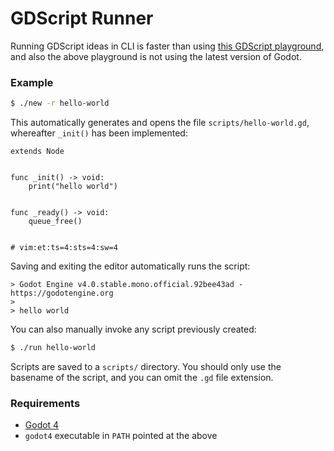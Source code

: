 # GDScript Runner

Running GDScript ideas in CLI is faster than using [this GDScript playground](https://gd.tumeo.space),
and also the above playground is not using the latest version of Godot.

### Example

```bash
$ ./new -r hello-world
```
This automatically generates and opens the file `scripts/hello-world.gd`, whereafter `_init()` has been implemented:
```gdscript
extends Node


func _init() -> void:
    print("hello world")


func _ready() -> void:
    queue_free()


# vim:et:ts=4:sts=4:sw=4
```
Saving and exiting the editor automatically runs the script:
```
> Godot Engine v4.0.stable.mono.official.92bee43ad - https://godotengine.org
>
> hello world
```
You can also manually invoke any script previously created:
```bash
$ ./run hello-world
```
Scripts are saved to a `scripts/` directory.  You should only use the basename of the script, and you
can omit the `.gd` file extension.

### Requirements

- [Godot 4](https://godotengine.org)
- `godot4` executable in `PATH` pointed at the above
